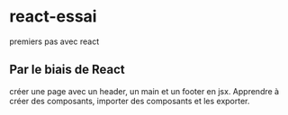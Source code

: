 # react-essai
premiers pas avec react
## Par le biais de React 

créer une page avec un header, un main et un footer en jsx.
Apprendre à créer des composants, importer des composants et les exporter.
